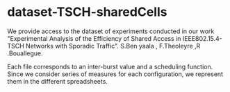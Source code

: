 # dataset-TSCH-sharedCells
We provide access to the dataset of experiments conducted in our work "Experimental Analysis of the Efficiency of Shared Access in IEEE802.15.4-TSCH Networks with Sporadic Traffic". S.Ben yaala , F.Theoleyre ,R .Bouallegue.

Each file corresponds to an inter-burst value and a scheduling function. Since we consider series of measures for each configuration, we represent them in the different spreadsheets. 
